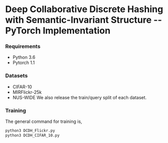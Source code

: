 # Deep Collaborative Discrete Hashing with Semantic-Invariant Structure -- PyTorch Implementation

### Requirements
- Python 3.6
- Pytorch 1.1


### Datasets
- CIFAR-10
- MIRFlickr-25k
- NUS-WIDE
We also release the train/query split of each dataset.


### Training
The general command for training is,
```bash
python3 DCDH_Flickr.py
python3 DCDH_CIFAR_10.py
```


